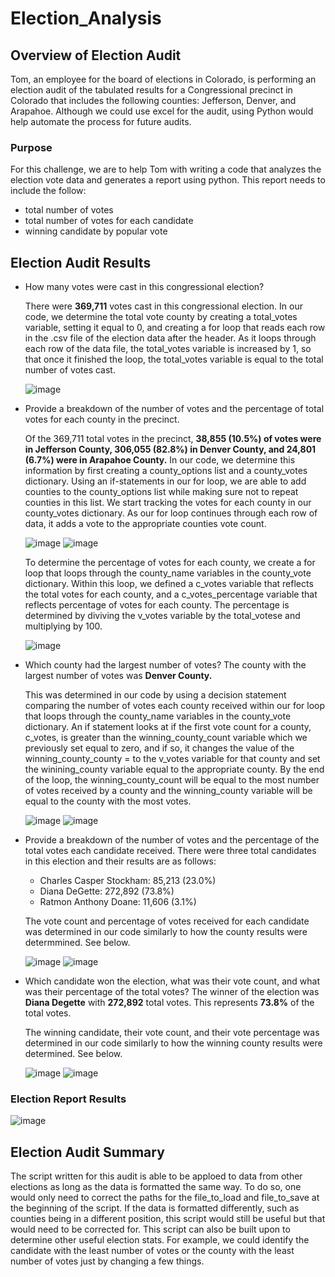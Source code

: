 # Election_Analysis
## Overview of Election Audit
Tom, an employee for the board of elections in Colorado, is performing an election audit of the tabulated results for a Congressional precinct in Colorado that includes the following counties: Jefferson, Denver, and Arapahoe. Although we could use excel for the audit, using Python would help automate the process for future audits. 

### Purpose
For this challenge, we are to help Tom with writing a code that analyzes the election vote data and generates a report using python. This report needs to include the follow: 
- total number of votes 
- total number of votes for each candidate
- winning candidate by popular vote
## Election Audit Results

- How many votes were cast in this congressional election?
  
   There were **369,711** votes cast in this congressional election. 
   In our code, we determine the total vote county by creating a total_votes variable, setting it equal to 0, and creating a for loop that reads each row in the .csv file of the election data after the header. As it loops through each row of the data file, the total_votes variable is increased by 1, so that once it finished the loop, the total_votes variable is equal to the total number of votes cast. 
   
   ![image](https://user-images.githubusercontent.com/105028515/175388018-07521b67-e125-4177-addb-b50d285a086c.png)

- Provide a breakdown of the number of votes and the percentage of total votes for each county in the precinct.
  
   Of the 369,711 total votes in the precinct, **38,855 (10.5%) of votes were in Jefferson County, 306,055 (82.8%) in Denver County, and 24,801 (6.7%) were in Arapahoe County.** 
   In our code, we determine this information by first creating a county_options list and a county_votes dictionary. Using an if-statements in our for loop, we are able to add counties to the county_options list while making sure not to repeat counties in this list. We start tracking the votes for each county in our county_votes dictionary. As our for loop continues through each row of data, it adds a vote to the appropriate counties vote count. 
   
   ![image](https://user-images.githubusercontent.com/105028515/175393996-5c740df4-280b-4907-8c89-fb9143c3c41d.png)
   ![image](https://user-images.githubusercontent.com/105028515/175394355-4536e70c-17a1-4c76-9c58-93620ce4cfc1.png)
   
   To determine the percentage of votes for each county, we create a for loop that loops through the county_name variables in the county_vote dictionary. Within this loop, we defined a c_votes variable that reflects the total votes for each county, and a c_votes_percentage variable that reflects percentage of votes for each county. The percentage is determined by diviving the v_votes variable by the total_votese and multiplying by 100. 
   
   ![image](https://user-images.githubusercontent.com/105028515/175394704-6cbe617c-0aae-4d1c-b7b1-5e3246862468.png)

- Which county had the largest number of votes?
   The county with the largest number of votes was **Denver County.** 
   
   This was determined in our code by using a decision statement comparing the number of votes each county received within our for loop that loops through the county_name variables in the county_vote dictionary. An if statement looks at if the first vote count for a county, c_votes, is greater than the winning_county_count variable which we previously set equal to zero, and if so, it changes the value of the winning_county_county = to the v_votes variable for that county and set the winining_county variable equal to the appropriate county. By the end of the loop, the winning_county_count will be equal to the most number of votes received by a county and the winning_county variable will be equal to the county with the most votes.
   
   ![image](https://user-images.githubusercontent.com/105028515/175399798-f2a1811f-1d60-4636-96f8-c1f4cd0f2224.png)
   ![image](https://user-images.githubusercontent.com/105028515/175399667-88ad97f5-1c18-44ef-8ae2-ff86f7fdca90.png)

- Provide a breakdown of the number of votes and the percentage of the total votes each candidate received.
  There were three total candidates in this election and their results are as follows:
   - Charles Casper Stockham: 85,213 (23.0%)
   - Diana DeGette: 272,892 (73.8%)
   - Ratmon Anthony Doane: 11,606 (3.1%)
  
  The vote count and percentage of votes received for each candidate was determined in our code similarly to how the county results were determmined. See below. 
  
  ![image](https://user-images.githubusercontent.com/105028515/175404474-839a50bd-b075-4bb6-bfc8-160cbe41b040.png)
  ![image](https://user-images.githubusercontent.com/105028515/175404599-e92b54e4-d818-44cc-9e7a-fef3f87031e5.png)

- Which candidate won the election, what was their vote count, and what was their percentage of the total votes?
  The winner of the election was **Diana Degette** with **272,892** total votes. This represents **73.8%** of the total votes.
  
  The winning candidate, their vote count, and their vote percentage was determined in our code similarly to how the winning county results were determined. See below. 
  
  ![image](https://user-images.githubusercontent.com/105028515/175404959-0287c7a7-bb81-4ce2-a7f1-32832c1ea4f8.png)
  ![image](https://user-images.githubusercontent.com/105028515/175404755-7eb487e6-8300-4b2e-90cd-a9ce444b8476.png)

### Election Report Results
![image](https://user-images.githubusercontent.com/105028515/175425295-02b2bb1d-f57a-479e-aaf2-4e2048d90576.png)

## Election Audit Summary
The script written for this audit is able to be apploed to data from other elections as long as the data is formatted the same way. To do so, one would only need to correct the paths for the file_to_load and file_to_save at the beginning of the script. If the data is formatted differently, such as counties being in a different position, this script would still be useful but that would need to be corrected for. This script can also be built upon to determine other useful election stats. For example, we could identify the candidate with the least number of votes or the county with the least number of votes just by changing a few things. 
